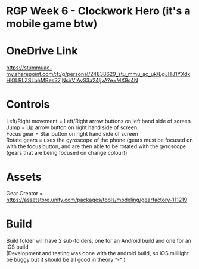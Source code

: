 # RGP Week 6 - Clockwork Hero (it's a mobile game btw)
 
# OneDrive Link

https://stummuac-my.sharepoint.com/:f:/g/personal/24838629_stu_mmu_ac_uk/EgJITJ1YXdxHlOLRLZSLbhMBes37jNsirVIAvS3a24ljvA?e=MX9s4N <br/>

# Controls

Left/Right movement = Left/Right arrow buttons on left hand side of screen<br/>
Jump = Up arrow button on right hand side of screen<br/>
Focus gear = Star button on right hand side of screen<br/>
Rotate gears = uses the gyroscope of the phone (gears must be focused on with the focus button, and are then able to be rotated with the gyroscope (gears that are being focused on change colour))<br/>

# Assets

Gear Creator = https://assetstore.unity.com/packages/tools/modeling/gearfactory-111219<br/>

# Build

Build folder will have 2 sub-folders, one for an Android build and one for an iOS build<br/>
(Development and testing was done with the android build, so iOS miiiiight be buggy but it should be all good in theory ^-^ )
